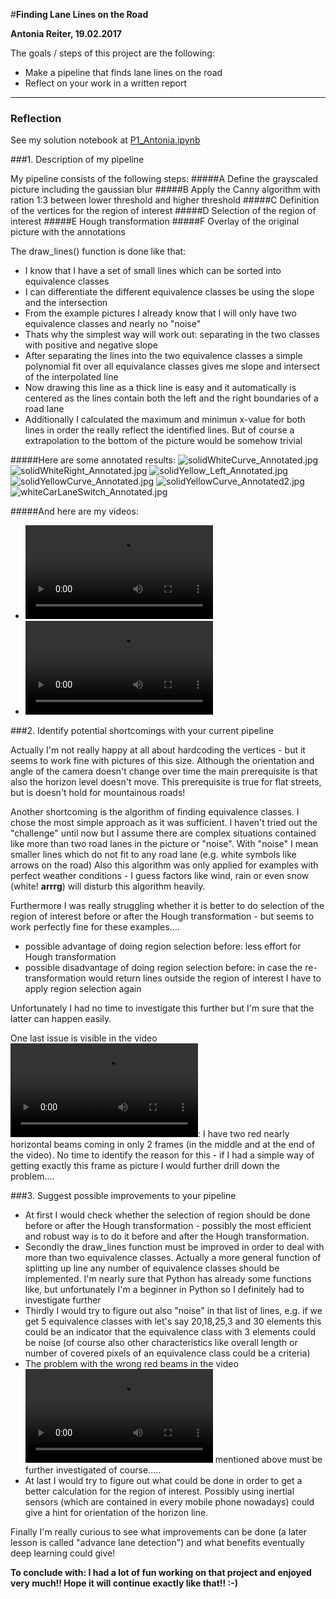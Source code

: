 #**Finding Lane Lines on the Road** 


**Antonia Reiter, 19.02.2017**

The goals / steps of this project are the following:
* Make a pipeline that finds lane lines on the road
* Reflect on your work in a written report


[image1]: solidWhiteCurve_Annotated.jpg "solidWhiteCurve_Annotated"
[image2]: solidWhiteRight_Annotated.jpg "solidWhiteRight_Annotated"
[image3]: solidYellow_Left_Annotated.jpg "solidYellow_Left_Annotated"
[image4]: solidYellowCurve_Annotated.jpg "solidYellowCurve_Annotated"
[image5]: solidYellowCurve_Annotated2.jpg "solidYellowCurve_Annotated2"
[image6]: whiteCarLaneSwitch_Annotated.jpg "whiteCarLaneSwitch_Annotated"

[video1]: white.mp4 "White_Annotated"
[video2]: yellow.mp4 "Yellow_Annotated"

---

### Reflection

See my solution notebook at [P1_Antonia.ipynb](https://github.com/AntoniaSophia/CarND-LaneLines-P1/blob/master/Solution/P1_Antonia.ipynb) 


###1. Description of my pipeline

My pipeline consists of the following steps:
#####A Define the grayscaled picture including the gaussian blur
#####B Apply the Canny algorithm with ration 1:3 between lower threshold and higher threshold
#####C Definition of the vertices for the region of interest
#####D Selection of the region of interest
#####E Hough transformation
#####F Overlay of the original picture with the annotations

The draw_lines() function is done like that:
- I know that I have a set of small lines which can be sorted into equivalence classes 
- I can differentiate the different equivalence classes be using the slope and the intersection
- From the example pictures I already know that I will only have two equivalence classes and nearly no "noise"
- Thats why the simplest way will work out: separating in the two classes with positive and negative slope
- After separating the lines into the two equivalence classes a simple polynomial fit over all equivalance classes gives me slope and intersect of the interpolated line
- Now drawing this line as a thick line is easy and it automatically is centered as the lines contain both the left and the right boundaries of a road lane
- Additionally I calculated the maximum and minimun x-value for both lines in order the really reflect the identified lines. But of course a extrapolation to the bottom of the picture would be somehow trivial


#####Here are some annotated results:
![solidWhiteCurve_Annotated.jpg][image1]
![solidWhiteRight_Annotated.jpg][image2]
![solidYellow_Left_Annotated.jpg][image3]
![solidYellowCurve_Annotated.jpg][image4]
![solidYellowCurve_Annotated2.jpg][image5]
![whiteCarLaneSwitch_Annotated.jpg][image6]

#####And here are my videos: 
- ![White_Annotated][video1]
- ![Yellow Annotated][video2]


###2. Identify potential shortcomings with your current pipeline

Actually I'm not really happy at all about hardcoding the vertices - but it seems to work fine with pictures of this size.
Although the orientation and angle of the camera doesn't change over time the main prerequisite is that also the horizon level doesn't move.
This prerequisite is true for flat streets, but is doesn't hold for mountainous roads!

Another shortcoming is the algorithm of finding equivalence classes. I chose the most simple approach as it was sufficient.
I haven't tried out the "challenge" until now but I assume there are complex situations contained like more than two road lanes in the picture or "noise".
With "noise" I mean smaller lines which do not fit to any road lane (e.g. white symbols like arrows on the road)
Also this algorithm was only applied for examples with perfect weather conditions - I guess factors like wind, rain or even snow (white! **arrrg**) will disturb this algorithm heavily.

Furthermore I was really struggling whether it is better to do selection of the region of interest before or after the Hough transformation - but seems to work perfectly fine for these examples....
- possible advantage of doing region selection before: less effort for Hough transformation
- possible disadvantage of doing region selection before: in case the re-transformation would return lines outside the region of interest I have to apply region selection again

Unfortunately I had no time to investigate this further but I'm sure that the latter can happen easily.

One last issue is visible in the video ![Yellow Annotated][video2]: I have two red nearly horizontal beams coming in only 2 frames (in the middle and at the end of the video). 
No time to identify the reason for this - if I had a simple way of getting exactly this frame as picture I would further drill down the problem....


###3. Suggest possible improvements to your pipeline

- At first I would check whether the selection of region should be done before or after the Hough transformation - possibly the most efficient and robust way is to do it before and after the Hough transformation.
- Secondly the draw_lines function must be improved in order to deal with more than two equivalence classes. Actually a more general function of splitting up line any number of equivalence classes should be implemented. I'm nearly sure that Python has already some functions like, but unfortunately I'm a beginner in Python so I definitely had to investigate further
- Thirdly I would try to figure out also "noise" in that list of lines, e.g. if we get 5 equivalence classes with let's say 20,18,25,3 and 30 elements this could be an indicator that the equivalence class with 3 elements could be noise (of course also other characteristics like overall length or number of covered pixels of an equivalence class could be a criteria)
- The problem with the wrong red beams in the video ![Yellow Annotated][video2] mentioned above must be further investigated of course.....
- At last I would try to figure out what could be done in order to get a better calculation for the region of interest. Possibly using inertial sensors (which are contained in every mobile phone nowadays) could give a hint for orientation of the horizon line.


Finally I'm really curious to see what improvements can be done (a later lesson is called "advance lane detection") and what benefits eventually deep learning could give!

**To conclude with: I had a lot of fun working on that project and enjoyed very much!! Hope it will continue exactly like that!! :-)**